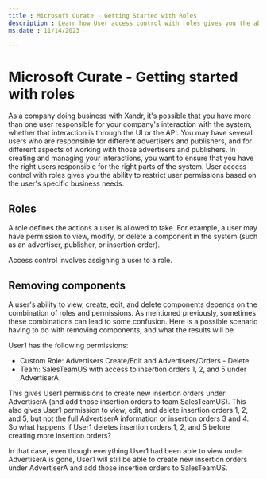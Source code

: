 ```yaml
---
title : Microsoft Curate - Getting Started with Roles
description : Learn how User access control with roles gives you the ability to restrict user permissions based on the user's specific business needs. 
ms.date : 11/14/2023

---
```



# Microsoft Curate - Getting started with roles

As a company doing business with Xandr, it's
possible that you have more than one user responsible for your company's
interaction with the system, whether that interaction is through the UI
or the API. You may have several users who are responsible for different
advertisers and publishers, and for different aspects of working with
those advertisers and publishers. In creating and managing your
interactions, you want to ensure that you have the right users
responsible for the right parts of the system. User access control with
roles gives you the ability to restrict user permissions based on the
user's specific business needs.

## Roles

A role defines the actions a user is allowed to take. For example, a
user may have permission to view, modify, or delete a component in the
system (such as an advertiser, publisher, or insertion order).

Access control involves assigning a user to a role.

## Removing components

A user's ability to view, create, edit, and delete components depends on
the combination of roles and permissions. As mentioned previously,
sometimes these combinations can lead to some confusion. Here is a
possible scenario having to do with removing components, and what the
results will be.


User1 has the following permissions:

- Custom Role: Advertisers Create/Edit and Advertisers/Orders - Delete
- Team: SalesTeamUS with access to insertion orders 1, 2, and 5 under
  AdvertiserA

This gives User1 permissions to create new insertion orders under
AdvertiserA (and add those insertion orders to team SalesTeamUS). This
also gives User1 permission to view, edit, and delete insertion orders
1, 2, and 5, but not the full AdvertiserA information or insertion
orders 3 and 4. So what happens if User1 deletes insertion orders 1, 2,
and 5 before creating more insertion orders?

In that case, even though everything User1 had been able to view under
AdvertiserA is gone, User1 will still be able to create new insertion
orders under AdvertiserA and add those insertion orders to SalesTeamUS.

